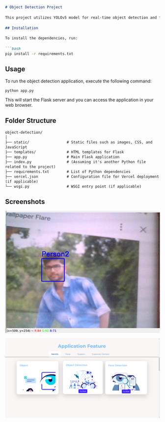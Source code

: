 ```markdown
# Object Detection Project

This project utilizes YOLOv5 model for real-time object detection and face recognition using OpenCV.

## Installation

To install the dependencies, run:

```bash
pip install -r requirements.txt
```

## Usage

To run the object detection application, execute the following command:

```bash
python app.py
```

This will start the Flask server and you can access the application in your web browser.

## Folder Structure

```
object-detection/
│
├── static/                 # Static files such as images, CSS, and JavaScript
├── templates/              # HTML templates for Flask
├── app.py                  # Main Flask application
├── index.py                # (Assuming it's another Python file related to the project)
├── requirements.txt        # List of Python dependencies
├── vercel.json             # Configuration file for Vercel deployment (if applicable)
└── wsgi.py                 # WSGI entry point (if applicable)
```

## Screenshots

![Screenshot 1](/screenshots/Screenshot%20from%202024-06-07%2014-29-37.png)

![Screenshot 2](/screenshots/Screenshot%20from%202024-06-07%2017-28-55.png)

```
